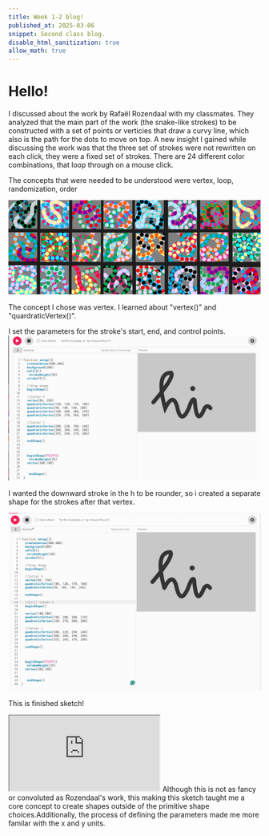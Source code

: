 ```yaml
---
title: Week 1-2 blog!
published_at: 2025-03-06
snippet: Second class blog. 
disable_html_sanitization: true
allow_math: true
---
```


# Hello!

<!-- speak to three of your classmates about the Rafaël RozendaalLinks to an external site.work you chose last session, and document your discussions on your blog. Ask each of them:
what do you think is going on, under the hood?
what concepts would I need to understand in order to replicate this work in p5?
what resources might help me to learn those concepts?-->

I discussed about the work by Rafaël Rozendaal with my classmates. They analyzed that the main part of the work (the snake-like strokes) to be constructed with a set of points or verticies that draw a curvy line, which also is the path for the dots to move on top. 
A new insight I gained while discussing the work was that the three set of strokes were not rewritten on each click, they were a fixed set of strokes. There are 24 different color combinations, that loop through on a mouse click.

The concepts that were needed to be understood were vertex, loop, randomization, order


![alt text](image.png)

<!-- take one the concepts from the previous question, and implement it in the p5 online editorLinks to an external site..  Embed your sketch in your blog, detailing how the code is working, and the resources and or communities you engaged with in order to learn about it.  -->

The concept I chose was vertex.
I learned about "vertex()" and "quardraticVertex()".

I set the parameters for the stroke's start, end, and control points.
![alt text](image-1.png)

I wanted the downward stroke in the h to be rounder, so i created a separate shape for the strokes after that vertex.

![alt text](image-2.png)

This is finished sketch!
<iframe src="https://editor.p5js.org/whopperflower13/full/9zD-vdCjq"></iframe>
Although this is not as fancy or convoluted as Rozendaal's work, this making this sketch taught me a core concept to create shapes outside of the primitive shape choices.Additionally, the process of defining the parameters made me more familar with the x and y units.